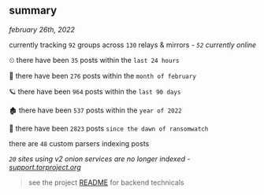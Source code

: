 
## summary
_february 26th, 2022_

currently tracking `92` groups across `130` relays & mirrors - _`52` currently online_

⏲ there have been `35` posts within the `last 24 hours`

🦈 there have been `276` posts within the `month of february`

🪐 there have been `964` posts within the `last 90 days`

🏚 there have been `537` posts within the `year of 2022`

🦕 there have been `2823` posts `since the dawn of ransomwatch`

there are `48` custom parsers indexing posts

_`20` sites using v2 onion services are no longer indexed - [support.torproject.org](https://support.torproject.org/onionservices/v2-deprecation/)_

> see the project [README](https://github.com/thetanz/ransomwatch#ransomwatch--) for backend technicals
